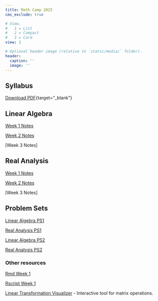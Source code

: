```yaml
---
title: Math Camp 2025
cms_exclude: true

# View.
#   1 = List
#   2 = Compact
#   3 = Card
view: 2

# Optional header image (relative to `static/media/` folder).
header:
  caption: ''
  image: ''
---
```


## Syllabus
 [Download PDF](/mathcamp/2025_MathCamp_syllabus.pdf){target="_blank"}
 
 
 ## Linear Algebra 
 
 [Week 1 Notes](/mathcamp/Week1_Linear_Algebra.pdf) 
 
 [Week 2 Notes](/mathcamp/Week2_Linear_Algebra.pdf) 
 
 [Week 3 Notes]
 
 
 ## Real Analysis 
 
 [Week 1 Notes](/mathcamp/Week1_Analysis.pdf) 
 
 [Week 2 Notes](/mathcamp/Week2_Analysis.pdf) 
 
 [Week 3 Notes]
 
 ## Problem Sets
 
 [Linear Algebra PS1](/mathcamp/PS1_LA.pdf) 
 
 [Real Analysis PS1](/mathcamp/PS1_RA.pdf) 
 
 [Linear Algebra PS2](/mathcamp/PS2_LA.pdf) 
 
 [Real Analysis PS2](/mathcamp/PS2_RA.pdf) 
 
 
 ### Other resources
 
 [Rmd Week 1](/mathcamp/R_lecture_Week1.pdf)
 
 [Rscript Week 1](/mathcamp/script1.R)
 
 [Linear Transformation Visualizer](https://shad.io/MatVis/) - Interactive tool for matrix operations.